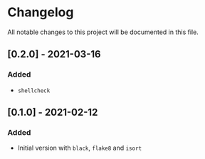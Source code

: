 # Changelog

All notable changes to this project will be documented in this file.

## [0.2.0] - 2021-03-16

### Added

- `shellcheck`

## [0.1.0] - 2021-02-12

### Added

- Initial version with `black`, `flake8` and `isort`
